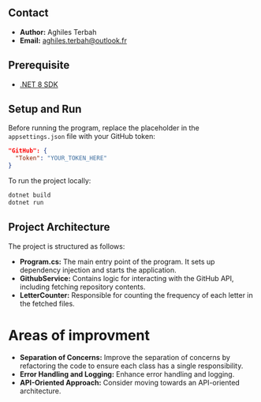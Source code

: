 ## Contact

- **Author:** Aghiles Terbah
- **Email:** [aghiles.terbah@outlook.fr](mailto:aghiles.terbah@outlook.fr)

## Prerequisite

- [.NET 8 SDK](https://dotnet.microsoft.com/download/dotnet/8.0)

## Setup and Run

Before running the program, replace the placeholder in the `appsettings.json` file with your GitHub token:

```json
"GitHub": {
  "Token": "YOUR_TOKEN_HERE"
}
```

To run the project locally:

```bash
dotnet build
dotnet run
```


## Project Architecture

The project is structured as follows:

- **Program.cs:** The main entry point of the program. It sets up dependency injection and starts the application.
- **GithubService:** Contains logic for interacting with the GitHub API, including fetching repository contents.
- **LetterCounter:** Responsible for counting the frequency of each letter in the fetched files.



# Areas of improvment
- **Separation of Concerns:** Improve the separation of concerns by refactoring the code to ensure each class has a single responsibility.
- **Error Handling and Logging:** Enhance error handling and logging. 
- **API-Oriented Approach:** Consider moving towards an API-oriented architecture.
